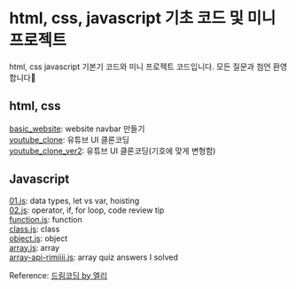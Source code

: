 # html, css, javascript 기초 코드 및 미니 프로젝트
html, css javascript 기본기 코드와 미니 프로젝트 코드입니다. 모든 질문과 첨언 환영합니다🎉
## html, css
[basic_website](https://github.com/rimiiii/FrontEnd/tree/main/basic_website): website navbar 만들기<br>
[youtube_clone](https://github.com/rimiiii/FrontEnd/tree/main/youtube_clone): 유튜브 UI 클론코딩<br>
[youtube_clone_ver2](https://github.com/rimiiii/FrontEnd/tree/main/youtube_clone_ver2): 유튜브 UI 클론코딩(기호에 맞게 변형함)<br>

## Javascript
[01.js](https://github.com/rimiiii/FrontEnd/blob/main/Javascript/01.js): data types, let vs var, hoisting<br>
[02.js](https://github.com/rimiiii/FrontEnd/blob/main/Javascript/02.js): operator, if, for loop, code review tip<br>
[function.js](https://github.com/rimiiii/FrontEnd/blob/main/Javascript/function.js): function<br>
[class.js](https://github.com/rimiiii/FrontEnd/blob/main/Javascript/class.js): class<br>
[object.js](https://github.com/rimiiii/FrontEnd/blob/main/Javascript/object.js): object<br>
[array.js](https://github.com/rimiiii/FrontEnd/blob/main/Javascript/array.js): array<br>
[array-api-rimiiii.js](https://github.com/rimiiii/FrontEnd/blob/main/Javascript/array-api-rimiiii.js): array quiz answers I solved<br>

Reference: [드림코딩 by 엘리](https://www.youtube.com/channel/UC_4u-bXaba7yrRz_6x6kb_w)

